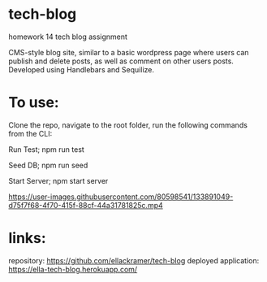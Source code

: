 # tech-blog
homework 14 tech blog assignment 


CMS-style blog site, similar to a basic wordpress page where users can publish and delete posts, as well as comment on other users posts. Developed using Handlebars and Sequilize. 


# To use:
  Clone the repo, navigate to the root folder, run the following commands from the CLI:

Run Test;
npm run test

Seed DB;
npm run seed

Start Server;
npm start server




https://user-images.githubusercontent.com/80598541/133891049-d75f7f68-4f70-415f-88cf-44a31781825c.mp4



# links:
repository: https://github.com/ellackramer/tech-blog
deployed application: https://ella-tech-blog.herokuapp.com/
